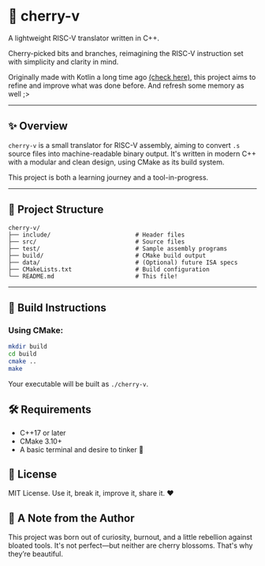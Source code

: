 # 🍒 cherry-v

A lightweight RISC-V translator written in C++.

Cherry-picked bits and branches, reimagining the RISC-V instruction set with simplicity and clarity in mind.

Originally made with Kotlin a long time ago [(check here)](https://github.com/cheporte/riscv-translator), this project aims to refine and improve what was done before.
And refresh some memory as well ;>

---

## ✨ Overview

`cherry-v` is a small translator for RISC-V assembly, aiming to convert `.s` source files into machine-readable binary output. It's written in modern C++ with a modular and clean design, using CMake as its build system.

This project is both a learning journey and a tool-in-progress.

---

## 📁 Project Structure

```
cherry-v/
├── include/                        # Header files
├── src/                            # Source files
├── test/                           # Sample assembly programs
├── build/                          # CMake build output
├── data/                           # (Optional) future ISA specs
├── CMakeLists.txt                  # Build configuration
└── README.md                       # This file!
```

---

## 🚀 Build Instructions

### Using CMake:

```bash
mkdir build
cd build
cmake ..
make
```
Your executable will be built as `./cherry-v`.

## 🛠 Requirements
- C++17 or later
- CMake 3.10+
- A basic terminal and desire to tinker 🍃

## 📝 License
MIT License. Use it, break it, improve it, share it. ❤️

## 📜 A Note from the Author

This project was born out of curiosity, burnout, and a little rebellion against bloated tools.
It's not perfect—but neither are cherry blossoms. That's why they’re beautiful.